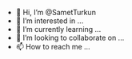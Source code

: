 - 👋 Hi, I’m @SametTurkun
- 👀 I’m interested in ...
- 🌱 I’m currently learning ...
- 💞️ I’m looking to collaborate on ...
- 📫 How to reach me ...

<!---
SametTurkun/SametTurkun is a ✨ special ✨ repository because its `README.md` (this file) appears on your GitHub profile.
You can click the Preview link to take a look at your changes.
--->

